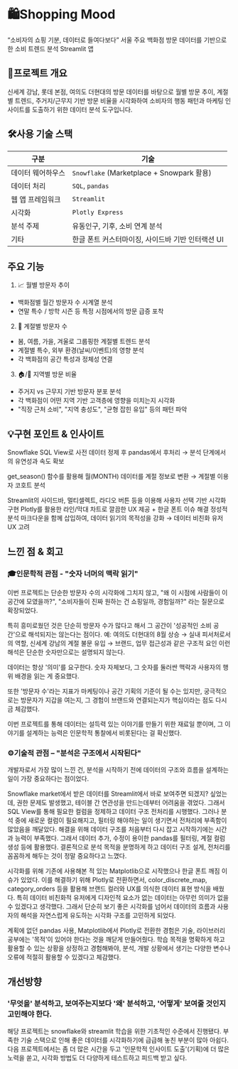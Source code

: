 # 🛍️Shopping Mood
“소비자의 쇼핑 기분, 데이터로 들여다보다”
서울 주요 백화점 방문 데이터를 기반으로 한 소비 트렌드 분석 Streamlit 앱

## 📌프로젝트 개요
신세계 강남, 롯데 본점, 여의도 더현대의 방문 데이터를 바탕으로
월별 방문 추이, 계절별 트렌드, 주거지/근무지 기반 방문 비율을 시각화하여
소비자의 행동 패턴과 마케팅 인사이트를 도출하기 위한 데이터 분석 도구입니다.

## 🛠️사용 기술 스택

| 구분           | 기술                                      |
| ------------ | --------------------------------------- |
| 데이터 웨어하우스 | `Snowflake` (Marketplace + Snowpark 활용) |
| 데이터 처리    | `SQL`, `pandas`                         |
| 웹 앱 프레임워크 | `Streamlit`                             |
| 시각화       | `Plotly Express`                        |
| 분석 주제     | 유동인구, 기후, 소비 연계 분석                      |
| 기타        | 한글 폰트 커스터마이징, 사이드바 기반 인터랙션 UI           |

## 주요 기능
1. 📈 월별 방문자 추이
- 백화점별 월간 방문자 수 시계열 분석
- 연말 특수 / 방학 시즌 등 특정 시점에서의 방문 급증 포착

2. 🌸 계절별 방문자 수
- 봄, 여름, 가을, 겨울로 그룹핑한 계절별 트렌드 분석
- 계절별 특수, 외부 환경(날씨/이벤트)의 영향 분석
- 각 백화점의 공간 특성과 정체성 연결

3. 🏠/🏢 지역별 방문 비율
- 주거지 vs 근무지 기반 방문자 분포 분석
- 각 백화점이 어떤 지역 기반 고객층에 영향을 미치는지 시각화
- "직장 근처 소비", "지역 충성도", "균형 잡힌 유입" 등의 패턴 파악

## 💡구현 포인트 & 인사이트
Snowflake SQL View로 사전 데이터 정제 후 pandas에서 후처리
→ 분석 단계에서의 유연성과 속도 확보

get_season() 함수를 활용해 월(MONTH) 데이터를 계절 정보로 변환
→ 계절별 이용자 코호트 분석

Streamlit의 사이드바, 멀티셀렉트, 라디오 버튼 등을 이용해 사용자 선택 기반 시각화 구현
Plotly를 활용한 라인/막대 차트로 깔끔한 UX 제공 + 한글 폰트 이슈 해결
정성적 분석 마크다운을 함께 삽입하여, 데이터 읽기의 목적성을 강화
→ 데이터 비친화 유저 UX 고려

## 느낀 점 & 회고
### 🎓인문학적 관점 - "숫자 너머의 맥락 읽기"
이번 프로젝트는 단순한 방문자 수의 시각화에 그치지 않고,
"왜 이 시점에 사람들이 이 공간에 모였을까?",
"소비자들이 진짜 원하는 건 쇼핑일까, 경험일까?"
라는 질문으로 확장되었다.

특히 흥미로웠던 것은 
단순히 방문자 수가 많다고 해서 그 공간이 '성공적인 소비 공간'으로 해석되지는 않는다는 점이다.
예: 여의도 더현대의 8월 상승 → 실내 피서처로서의 역할, 신세계 강남의 계절 불문 유입 → 브랜드, 업무 접근성과 같은 구조적 요인
이런 해석은 단순한 숫자만으로는 설명되지 않는다.

데이터는 항상 '의미'를 요구한다.
숫자 자체보다, 그 숫자를 둘러싼 맥락과 사용자의 행위 배경을 읽는 게 중요했다.

또한 '방문자 수'라는 지표가 마케팅이나 공간 기획의 기준이 될 수는 있지만,
궁극적으로는 방문자가 지갑을 여는지,
그 경험이 브랜드와 연결되는지가 핵심이라는 점도 다시금 체감했다.

이번 프로젝트를 통해 데이터는 설득력 있는 이야기를 만들기 위한 재료일 뿐이며,
그 이야기를 설계하는 능력은 인문학적 통찰에서 비롯된다는 걸 확신했다.

### ⚙️기술적 관점 – "분석은 구조에서 시작된다"
개발자로서 가장 많이 느낀 건,
분석을 시작하기 전에 데이터의 구조와 흐름을 설계하는 일이 가장 중요하다는 점이었다.

Snowflake market에서 받은 데이터를 Streamlit에서 바로 보여주면 되겠지? 싶었는데,
권한 문제도 발생했고, 테이블 간 연관성을 만드는데부터 어려움을 겪었다.
그래서 SQL View를 통해 필요한 컬럼을 정제하고 데이터 구조 전처리를 시행했다.
그러나 분석 중에 새로운 컬럼이 필요해지고, 필터링 해야하는 일이 생기면서 전처리에 부족함이 많았음을 깨달았다.
해결을 위해 데이터 구조를 처음부터 다시 잡고 시작하기에는 시간과 능력이 부족했다.
그래서 데이터 추가, 수정이 용이한 pandas를 필터링, 계절 컬럼 생성 등에 활용했다.
결론적으로 분석 목적을 분명하게 하고 데이터 구조 설게, 전처리를 꼼꼼하게 해두는 것이 정말 중요하다고 느꼈다.

시각화를 위해 기존에 사용해본 적 있는 Matplotlib으로 시작했으나 한글 폰트 깨짐 이슈가 있었다.
이를 해결하기 위해 Plotly로 전환하면서,
color_discrete_map, category_orders 등을 활용해
브랜드 컬러와 UX를 의식한 데이터 표현 방식을 배웠다.
특히 데이터 비친화적 유저에게 디자인적 요소가 없는 데이터는
아무런 의미가 없을 수 있겠다고 생각했다.
그래서 단순히 보기 좋은 시각화를 넘어서
데이터의 흐름과 사용자의 해석을 자연스럽게 유도하는 시각화 구조를 고민하게 되었다.

계획에 없던 pandas 사용, Matplotlib에서 Plotly로 전환한 경험은
기술, 라이브러리 공부에는 '목적'이 있어야 한다는 것을 깨닫게 만들어줬다.
학습 목적을 명확하게 하고 활용할 수 있는 상황을 상정하고 경험해봐야,
분석, 개발 상황에서 생기는 다양한 변수나 오류에 적절히 활용할 수 있겠다고 체감했다.


## 개선방향
### '무엇을' 분석하고, 보여주는지보다 '왜' 분석하고, '어떻게' 보여줄 것인지 고민해야 한다.
해당 프로젝트는 snowflake와 streamlit 학습을 위한 기초적인 수준에서 진행됐다.
부족한 기술 스택으로 인해 좋은 데이터를 시각화하기에 급급해 놓친 부분이 많아 아쉽다.
다음 프로젝트에서는 좀 더 많은 시간을 두고 '인문학적 인사이트 도출'(기획)에 더 많은 노력을 쏟고,
시각화 방법도 더 다양하게 테스트하고 피드백 받고 싶다.
